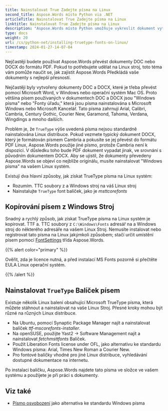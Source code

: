 ```yaml
---
title: Nainstalovat True Zadejte písma na Linux
second_title: Aspose.Words místo Python via .NET
articleTitle: Nainstalovat True Zadejte písma na Linux
linktitle: Nainstalovat True Zadejte písma na Linux
description: "Aspose.Words místo Python umožňuje vykreslit dokument vytvořený pomocí Microsoft Word v Linux Stroj s nejlepší přesností. Chcete-li toho dosáhnout, kopírujte soubory písma z Windows stroje nebo instalace a `TrueType` font balíček na váš Linux Stroj."
type: docs
weight: 20
url: /cs/python-net/installing-truetype-fonts-on-linux/
timestamp: 2024-01-27-14-07-04
---
```


Nejčastěji budete používat Aspose.Words převést dokumenty DOC nebo DOCX do formátu PDF. Pokud to potřebujete udělat na Linux stroj, toto téma vám pomůže naučit se, jak zajistit Aspose.Words Předkládá vaše dokumenty s nejlepší přesností.

Nejčastěji byly vytvořeny dokumenty DOC a DOCX, které je třeba převést pomocí Microsoft Word, v Windows nebo operační systém Mac OS. Proto většina písem používaných v dokumentech DOC a DOCX jsou "Windows písma" nebo "Fonty úřadu," která jsou písma nainstalována s Microsoft Windows nebo Microsoft Kancelář. Tato písma zahrnují Arial, Calibri, Cambria, Century Gothic, Courier New, Garamond, Tahoma, Verdana, Wingdings a mnoho dalších.

Problém je, že `TrueType` výše uvedená písma nejsou standardně nainstalována Linux distribuce. Pokud vezmete typický dokument DOCX, který je formátován písmem Cambria a pokusíte se jej převést do formátu PDF Linux, Aspose.Words použije jiné písmo, protože Cambria není k dispozici. V důsledku toho bude PDF dokument vypadat jinak, ve srovnání s původním dokumentem DOCX. Aby se ujistil, že dokumenty převedeny Aspose.Words se objeví co nejblíže originálu, musíte nainstalovat "Windows písma" na vašem Linux systém.

Existují dva hlavní způsoby, jak získat TrueType písma na Linux systém:

- Rozumím. TTC soubory z a Windows stroj na váš Linux stroj
- Nainstalujte `TrueType` font balíček, jako je *msttcorefonts*

## Kopírování písem z Windows Stroj

Snadný a rychlý způsob, jak získat TrueType písma na Linux systém je kopírovat. TTF a. TTC soubory z `C:\Windows\Fonts` adresář na a Windows stroj do některého adresáře na vašem Linux Stroj. Nemusíte instalovat nebo registrovat tato písma na Linux jakýmkoli způsobem; stačí určit umístění písem pomocí [FontSettings](https://reference.aspose.com/words/python-net/aspose.words.fonts/fontsettings/) třída Aspose.Words.

{{% alert color="primary" %}}

Ověřit, zda je licence nutná, a před instalací MS Fonts pozorně si přečtěte EULA Linux operační systém.

{{% /alert %}}

## Nainstalovat `TrueType` Balíček písem

Existuje několik Linux balení obsahující Microsoft TrueType písma, která můžete stáhnout a nainstalovat na vaše Linux Stroj. Přesné kroky mohou být různé na různých Linux distribuce.

- Na Ubuntu, pomocí Synaptic Package Manager najít a nainstalovat balíček *ttf-mscorefonts-installer*.
- Na openSUSE, použijte Yast2 → Software Management najít a nainstalovat *fetchmsttfonts* Balíček.
- Použít Liberation Fonts license under OFL, jako alternativu ke standardu Windows písma: Arial, Times New Roman a Courier New.
- Pro fontové balíčky vhodné pro jiné Linux distribuce, vyhledávání dostupné dokumentace na internetu.

Po instalaci balíčku, Aspose.Words najdete tato písma ve složce ve vašem systému a použijete je při práci s dokumenty.

## Viz také

- [Písmo osvobození](https://pagure.io/liberation-fonts) jako alternativa ke standardu Windows písma
